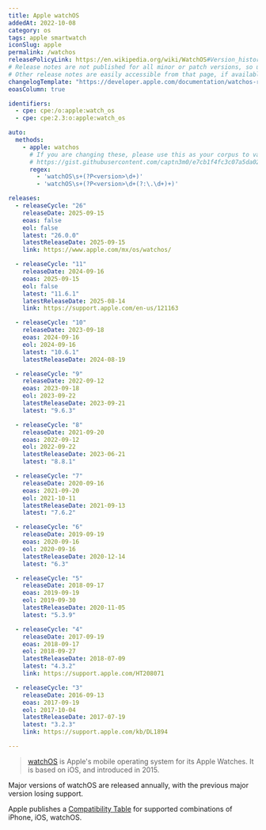 ```yaml
---
title: Apple watchOS
addedAt: 2022-10-08
category: os
tags: apple smartwatch
iconSlug: apple
permalink: /watchos
releasePolicyLink: https://en.wikipedia.org/wiki/WatchOS#Version_history
# Release notes are not published for all minor or patch versions, so using only the major version.
# Other release notes are easily accessible from that page, if available.
changelogTemplate: "https://developer.apple.com/documentation/watchos-release-notes/watchos-__RELEASE_CYCLE__-release-notes"
eoasColumn: true

identifiers:
  - cpe: cpe:/o:apple:watch_os
  - cpe: cpe:2.3:o:apple:watch_os

auto:
  methods:
    - apple: watchos
      # If you are changing these, please use this as your corpus to validate your changes:
      # https://gist.githubusercontent.com/captn3m0/e7cb1f4fc3c07a5da0296ebda2b33e15/raw/5747e42ad611ec9ffdb7a2d1c0e3946bb87ab6d7/apple.txt
      regex:
        - 'watchOS\s+(?P<version>\d+)'
        - 'watchOS\s+(?P<version>\d+(?:\.\d+)+)'

releases:
  - releaseCycle: "26"
    releaseDate: 2025-09-15
    eoas: false
    eol: false
    latest: "26.0.0"
    latestReleaseDate: 2025-09-15
    link: https://www.apple.com/mx/os/watchos/

  - releaseCycle: "11"
    releaseDate: 2024-09-16
    eoas: 2025-09-15
    eol: false
    latest: "11.6.1"
    latestReleaseDate: 2025-08-14
    link: https://support.apple.com/en-us/121163

  - releaseCycle: "10"
    releaseDate: 2023-09-18
    eoas: 2024-09-16
    eol: 2024-09-16
    latest: "10.6.1"
    latestReleaseDate: 2024-08-19

  - releaseCycle: "9"
    releaseDate: 2022-09-12
    eoas: 2023-09-18
    eol: 2023-09-22
    latestReleaseDate: 2023-09-21
    latest: "9.6.3"

  - releaseCycle: "8"
    releaseDate: 2021-09-20
    eoas: 2022-09-12
    eol: 2022-09-22
    latestReleaseDate: 2023-06-21
    latest: "8.8.1"

  - releaseCycle: "7"
    releaseDate: 2020-09-16
    eoas: 2021-09-20
    eol: 2021-10-11
    latestReleaseDate: 2021-09-13
    latest: "7.6.2"

  - releaseCycle: "6"
    releaseDate: 2019-09-19
    eoas: 2020-09-16
    eol: 2020-09-16
    latestReleaseDate: 2020-12-14
    latest: "6.3"

  - releaseCycle: "5"
    releaseDate: 2018-09-17
    eoas: 2019-09-19
    eol: 2019-09-30
    latestReleaseDate: 2020-11-05
    latest: "5.3.9"

  - releaseCycle: "4"
    releaseDate: 2017-09-19
    eoas: 2018-09-17
    eol: 2018-09-27
    latestReleaseDate: 2018-07-09
    latest: "4.3.2"
    link: https://support.apple.com/HT208071

  - releaseCycle: "3"
    releaseDate: 2016-09-13
    eoas: 2017-09-19
    eol: 2017-10-04
    latestReleaseDate: 2017-07-19
    latest: "3.2.3"
    link: https://support.apple.com/kb/DL1894

---
```


> [watchOS](https://www.apple.com/watchos/) is Apple's mobile operating system for its Apple
> Watches. It is based on iOS, and introduced in 2015.

Major versions of watchOS are released annually, with the previous major version losing support.

Apple publishes a [Compatibility Table](https://support.apple.com/118490) for supported combinations
of iPhone, iOS, watchOS.
